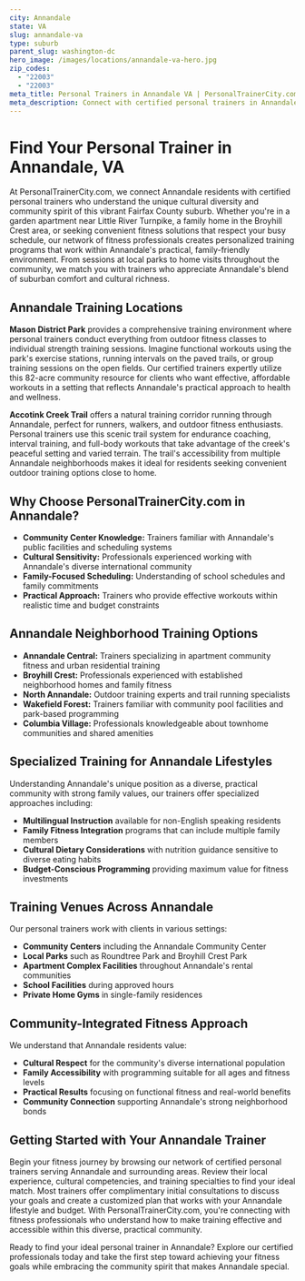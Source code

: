 ```yaml
---
city: Annandale
state: VA
slug: annandale-va
type: suburb
parent_slug: washington-dc
hero_image: /images/locations/annandale-va-hero.jpg
zip_codes:
  - "22003"
  - "22003"
meta_title: Personal Trainers in Annandale VA | PersonalTrainerCity.com
meta_description: Connect with certified personal trainers in Annandale. Find fitness coaches for one-on-one training in homes, community centers, and parks throughout this diverse Fairfax County community.
---
```


# Find Your Personal Trainer in Annandale, VA

At PersonalTrainerCity.com, we connect Annandale residents with certified personal trainers who understand the unique cultural diversity and community spirit of this vibrant Fairfax County suburb. Whether you're in a garden apartment near Little River Turnpike, a family home in the Broyhill Crest area, or seeking convenient fitness solutions that respect your busy schedule, our network of fitness professionals creates personalized training programs that work within Annandale's practical, family-friendly environment. From sessions at local parks to home visits throughout the community, we match you with trainers who appreciate Annandale's blend of suburban comfort and cultural richness.

## Annandale Training Locations

**Mason District Park** provides a comprehensive training environment where personal trainers conduct everything from outdoor fitness classes to individual strength training sessions. Imagine functional workouts using the park's exercise stations, running intervals on the paved trails, or group training sessions on the open fields. Our certified trainers expertly utilize this 82-acre community resource for clients who want effective, affordable workouts in a setting that reflects Annandale's practical approach to health and wellness.

**Accotink Creek Trail** offers a natural training corridor running through Annandale, perfect for runners, walkers, and outdoor fitness enthusiasts. Personal trainers use this scenic trail system for endurance coaching, interval training, and full-body workouts that take advantage of the creek's peaceful setting and varied terrain. The trail's accessibility from multiple Annandale neighborhoods makes it ideal for residents seeking convenient outdoor training options close to home.

## Why Choose PersonalTrainerCity.com in Annandale?

*   **Community Center Knowledge:** Trainers familiar with Annandale's public facilities and scheduling systems
*   **Cultural Sensitivity:** Professionals experienced working with Annandale's diverse international community
*   **Family-Focused Scheduling:** Understanding of school schedules and family commitments
*   **Practical Approach:** Trainers who provide effective workouts within realistic time and budget constraints

## Annandale Neighborhood Training Options

- **Annandale Central:** Trainers specializing in apartment community fitness and urban residential training
- **Broyhill Crest:** Professionals experienced with established neighborhood homes and family fitness
- **North Annandale:** Outdoor training experts and trail running specialists
- **Wakefield Forest:** Trainers familiar with community pool facilities and park-based programming
- **Columbia Village:** Professionals knowledgeable about townhome communities and shared amenities

## Specialized Training for Annandale Lifestyles

Understanding Annandale's unique position as a diverse, practical community with strong family values, our trainers offer specialized approaches including:

*   **Multilingual Instruction** available for non-English speaking residents
*   **Family Fitness Integration** programs that can include multiple family members
*   **Cultural Dietary Considerations** with nutrition guidance sensitive to diverse eating habits
*   **Budget-Conscious Programming** providing maximum value for fitness investments

## Training Venues Across Annandale

Our personal trainers work with clients in various settings:
- **Community Centers** including the Annandale Community Center
- **Local Parks** such as Roundtree Park and Broyhill Crest Park
- **Apartment Complex Facilities** throughout Annandale's rental communities
- **School Facilities** during approved hours
- **Private Home Gyms** in single-family residences

## Community-Integrated Fitness Approach

We understand that Annandale residents value:
- **Cultural Respect** for the community's diverse international population
- **Family Accessibility** with programming suitable for all ages and fitness levels
- **Practical Results** focusing on functional fitness and real-world benefits
- **Community Connection** supporting Annandale's strong neighborhood bonds

## Getting Started with Your Annandale Trainer

Begin your fitness journey by browsing our network of certified personal trainers serving Annandale and surrounding areas. Review their local experience, cultural competencies, and training specialties to find your ideal match. Most trainers offer complimentary initial consultations to discuss your goals and create a customized plan that works with your Annandale lifestyle and budget. With PersonalTrainerCity.com, you're connecting with fitness professionals who understand how to make training effective and accessible within this diverse, practical community.

Ready to find your ideal personal trainer in Annandale? Explore our certified professionals today and take the first step toward achieving your fitness goals while embracing the community spirit that makes Annandale special.